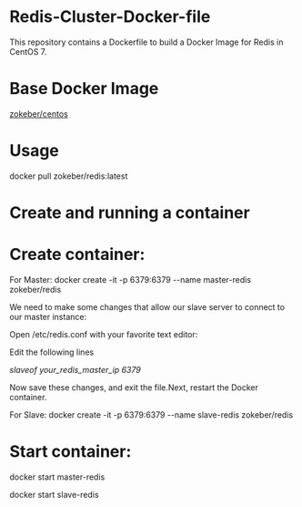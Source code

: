 # Redis-Cluster-Docker-file

This repository contains a Dockerfile to build a Docker Image for Redis in CentOS 7.

# Base Docker Image

[zokeber/centos](https://hub.docker.com/r/zokeber/centos/)

# Usage

docker pull zokeber/redis:latest

# Create and running a container

# Create container:

For Master:
docker create -it -p 6379:6379 --name master-redis zokeber/redis

We need to make some changes that allow our slave server to connect to our master instance:

 Open /etc/redis.conf with your favorite text editor:
 
 Edit the following lines
 
 *slaveof your_redis_master_ip 6379*
 
 Now save these changes, and exit the file.Next, restart the Docker container.
 
For Slave:
docker create -it -p 6379:6379 --name slave-redis zokeber/redis

# Start container:

docker start master-redis

docker start slave-redis






